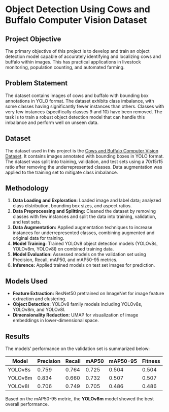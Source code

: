 # Object Detection Using Cows and Buffalo Computer Vision Dataset

## Project Objective

The primary objective of this project is to develop and train an object detection model capable of accurately identifying and localizing cows and buffalo within images. This has practical applications in livestock monitoring, population counting, and automated farming.

## Problem Statement

The dataset contains images of cows and buffalo with bounding box annotations in YOLO format. The dataset exhibits class imbalance, with some classes having significantly fewer instances than others. Classes with very few instances (specifically classes 9 and 10) have been removed. The task is to train a robust object detection model that can handle this imbalance and perform well on unseen data.

## Dataset

The dataset used in this project is the [Cows and Buffalo Computer Vision Dataset](https://www.kaggle.com/datasets/raghavdharwal/cows-and-buffalo-computer-vision-dataset/data). It contains images annotated with bounding boxes in YOLO format. The dataset was split into training, validation, and test sets using a 70/15/15 ratio after removing the underrepresented classes. Data augmentation was applied to the training set to mitigate class imbalance.

## Methodology

1. **Data Loading and Exploration:** Loaded image and label data; analyzed class distribution, bounding box sizes, and aspect ratios.  
2. **Data Preprocessing and Splitting:** Cleaned the dataset by removing classes with few instances and split the data into training, validation, and test sets.  
3. **Data Augmentation:** Applied augmentation techniques to increase instances for underrepresented classes, combining augmented and original data for training.  
4. **Model Training:** Trained YOLOv8 object detection models (YOLOv8s, YOLOv8m, YOLOv8l) on combined training data.  
5. **Model Evaluation:** Assessed models on the validation set using Precision, Recall, mAP50, and mAP50-95 metrics.  
6. **Inference:** Applied trained models on test set images for prediction.

## Models Used

- **Feature Extraction:** ResNet50 pretrained on ImageNet for image feature extraction and clustering.  
- **Object Detection:** YOLOv8 family models including YOLOv8s, YOLOv8m, and YOLOv8l.  
- **Dimensionality Reduction:** UMAP for visualization of image embeddings in lower-dimensional space.

## Results

The models’ performance on the validation set is summarized below:

| Model    | Precision | Recall | mAP50 | mAP50-95 | Fitness |
| -------- | --------- | ------ | ------| -------- | ------- |
| YOLOv8s  | 0.759     | 0.764  | 0.725 | 0.504    | 0.504   |
| YOLOv8m  | 0.834     | 0.660  | 0.732 | 0.507    | 0.507   |
| YOLOv8l  | 0.706     | 0.749  | 0.705 | 0.486    | 0.486   |

Based on the mAP50-95 metric, the **YOLOv8m** model showed the best overall performance.

 
